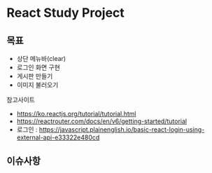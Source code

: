 # React Study Project

## 목표
- 상단 메뉴바(clear)
- 로그인 화면 구현
- 게시판 만들기
- 이미지 불러오기

참고사이트
* https://ko.reactjs.org/tutorial/tutorial.html
* https://reactrouter.com/docs/en/v6/getting-started/tutorial
* 로그인 : https://javascript.plainenglish.io/basic-react-login-using-external-api-e33322e480cd

## 이슈사항